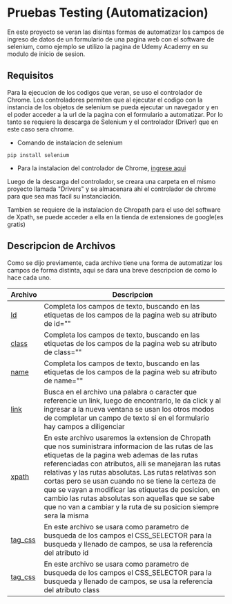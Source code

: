 # Pruebas Testing (Automatizacion)
En este proyecto se veran las disintas formas de automatizar
los campos de ingreso de datos de un formulario de una pagina web con el software de selenium,
como ejemplo se utilizo la pagina de Udemy Academy en su modulo
de inicio de sesion.
## Requisitos
Para la ejecucion de los codigos que veran, se uso el controlador 
de Chrome. Los controladores permiten que al ejecutar
el codigo con la instancia de los objetos de selenium
se pueda ejecutar un navegador y en el poder acceder a la url
de la pagina con el formulario a automatizar.
Por lo tanto se requiere la descarga de Selenium y 
el controlador (Driver) que en este caso sera chrome.

- Comando de instalacion de selenium
```
pip install selenium
```
- Para la instalacion del controlador de Chrome, [ingrese aqui](https://chromedriver.storage.googleapis.com/index.html?path=103.0.5060.53/)

Luego de la descarga del controlador, se creara una carpeta en el mismo proyecto
llamada "Drivers" y se almacenara ahi el controlador de chrome
para que sea mas facil su instanciación.

Tambien se requiere de la instalacion de Chropath para el uso 
del software de Xpath, se puede acceder a ella en la tienda
de extensiones de google(es gratis)

## Descripcion de Archivos

Como se dijo previamente, cada archivo tiene una forma
de automatizar los campos de forma distinta, aqui se dara una
breve descripcion de como lo hace cada uno.

|Archivo | Descripcion
|--------|------------
|[Id](Id.py) | Completa los campos de texto, buscando en las etiquetas de los campos de la pagina web su atributo de id=""
|[class](class.py) | Completa los campos de texto, buscando en las etiquetas de los campos de la pagina web su atributo de class=""
|[name](Id.py) | Completa los campos de texto, buscando en las etiquetas de los campos de la pagina web su atributo de name=""
|[link](link.py) | Busca en el archivo una palabra o caracter que referencie un link, luego de encontrarlo, le da click y al ingresar a la nueva ventana se usan los otros modos de completar un campo de texto si en el formulario hay campos a diligenciar
|[xpath](tag_css.py) | En este archivo usaremos la extension de Chropath que nos suministrara informacion de las rutas de las etiquetas de la pagina web ademas de las rutas referenciadas con atributos, alli se manejaran las rutas relativas y las rutas absolutas. Las rutas relativas son cortas pero se usan cuando no se tiene la certeza de que se vayan a modificar las etiquetas de posicion, en cambio las rutas absolutas son aquellas que se sabe que no van a cambiar y la ruta de su posicion siempre sera la misma 
|[tag_css](tag_css.py) | En este archivo se usara como parametro de busqueda de los campos el CSS_SELECTOR para la busqueda y llenado de campos, se usa la referencia del atributo id
|[tag_css](tag_css.py) | En este archivo se usara como parametro de busqueda de los campos el CSS_SELECTOR para la busqueda y llenado de campos, se usa la referencia del atributo class
